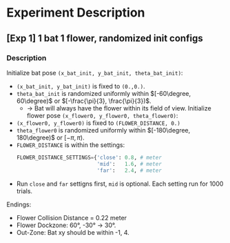 # Experiment Description
## [Exp 1] 1 bat 1 flower, randomized init configs
### Description
Initialize bat pose `(x_bat_init, y_bat_init, theta_bat_init)`:
- `(x_bat_init, y_bat_init)` is fixed to `(0.,0.)`.
- `theta_bat_init` is randomized uniformly within $[-60\degree, 60\degree)$ or $[-\frac{\pi}{3}, \frac{\pi}{3})$.
    - &rarr; Bat will always have the flower within its field of view.
Initialize flower pose `(x_flower0, y_flower0, theta_flower0)`:
- `(x_flower0, y_flower0)` is fixed to `(FLOWER_DISTANCE, 0.)`
- `theta_flower0` is randomized uniformly within $[-180\degree, 180\degree)$ or $[-\pi, \pi)$.
- `FLOWER_DISTANCE` is within the settings:
    ```python
    FLOWER_DISTANCE_SETTINGS={'close': 0.8, # meter 
                              'mid':   1.6, # meter
                              'far':   2.4, # meter
    ```
- Run `close` and `far` settigns first, `mid` is optional. Each setting run for 1000 trials.

Endings:
- Flower Collision Distance = 0.22 meter
- Flower Dockzone: 60&deg;,  -30&deg; &rarr; 30&deg;.
- Out-Zone: Bat xy should be within -1, 4.
